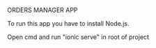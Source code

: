 ORDERS MANAGER APP

To run this app you have to install Node.js. 

Open cmd and run "ionic serve" in root of project